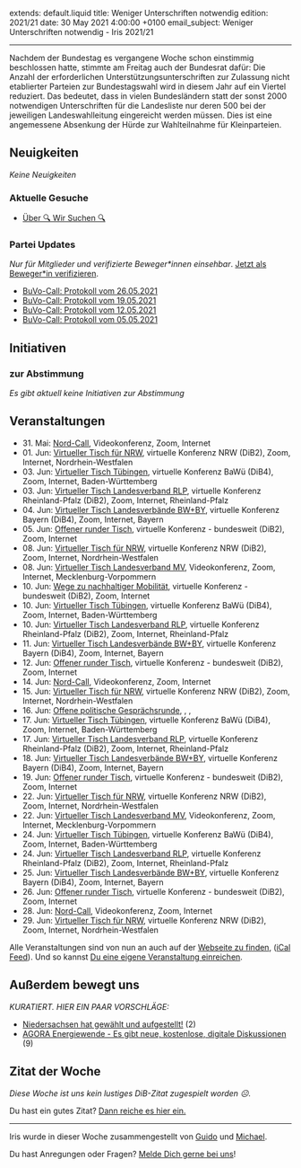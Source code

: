 
extends: default.liquid
title: Weniger Unterschriften notwendig
edition: 2021/21
date: 30 May 2021 4:00:00 +0100
email_subject: Weniger Unterschriften notwendig - Iris 2021/21

---
Nachdem der Bundestag es vergangene Woche schon einstimmig beschlossen hatte, stimmte am Freitag auch der Bundesrat dafür: Die Anzahl der erforderlichen Unterstützungsunterschriften zur Zulassung nicht etablierter Parteien zur Bundestagswahl wird in diesem Jahr auf ein Viertel reduziert.
Das bedeutet, dass in vielen Bundesländern statt der sonst 2000 notwendigen Unterschriften für die Landesliste nur deren 500 bei der jeweiligen Landeswahlleitung eingereicht werden müssen. Dies ist eine angemessene Absenkung der Hürde zur Wahlteilnahme für Kleinparteien.

## Neuigkeiten

_Keine Neuigkeiten_

### Aktuelle Gesuche

 - [Über 🔍 Wir Suchen 🔍](https://marktplatz.bewegung.jetzt/t/ueber-wir-suchen/8837)

### Partei Updates

_Nur für Mitglieder und verifizierte Beweger\*innen einsehbar_. [Jetzt als Beweger\*in verifizieren](https://bewegung.jetzt/bewegerin-werden/).

 - [BuVo-Call: Protokoll vom 26.05.2021](https://marktplatz.bewegung.jetzt/t/buvo-call-protokoll-vom-26-05-2021/38187)
 - [BuVo-Call: Protokoll vom 19.05.2021](https://marktplatz.bewegung.jetzt/t/buvo-call-protokoll-vom-19-05-2021/38180)
 - [BuVo-Call: Protokoll vom 12.05.2021](https://marktplatz.bewegung.jetzt/t/buvo-call-protokoll-vom-12-05-2021/38056)
 - [BuVo-Call: Protokoll vom 05.05.2021](https://marktplatz.bewegung.jetzt/t/buvo-call-protokoll-vom-05-05-2021/37997)

## Initiativen

### zur Abstimmung
_Es gibt aktuell keine Initiativen zur Abstimmung_

## Veranstaltungen

 - 31.&nbsp;Mai: [Nord-Call](https://bewegung.jetzt/veranstaltungen/nord-call-2021-05-31/), Videokonferenz, Zoom, Internet
 - 01.&nbsp;Jun: [Virtueller Tisch für NRW](https://bewegung.jetzt/veranstaltungen/virtueller-tisch-landesverbaende-bwby-2021-06-01/), virtuelle Konferenz NRW (DiB2), Zoom, Internet, Nordrhein-Westfalen
 - 03.&nbsp;Jun: [Virtueller Tisch Tübingen](https://bewegung.jetzt/veranstaltungen/virtueller-tisch-tuebingen-2021-06-03/), virtuelle Konferenz BaWü (DiB4), Zoom, Internet, Baden-Württemberg
 - 03.&nbsp;Jun: [Virtueller Tisch Landesverband RLP](https://bewegung.jetzt/veranstaltungen/virtueller-tisch-landesverband-rlp-2021-06-03/), virtuelle Konferenz Rheinland-Pfalz (DiB2), Zoom, Internet, Rheinland-Pfalz
 - 04.&nbsp;Jun: [Virtueller Tisch Landesverbände BW+BY](https://bewegung.jetzt/veranstaltungen/virtueller-tisch-landesverbaende-bwby-2-2021-06-04/), virtuelle Konferenz Bayern (DiB4), Zoom, Internet, Bayern
 - 05.&nbsp;Jun: [Offener runder Tisch](https://bewegung.jetzt/veranstaltungen/offener-runder-tisch-2021-06-05/), virtuelle Konferenz - bundesweit (DiB2), Zoom, Internet
 - 08.&nbsp;Jun: [Virtueller Tisch für NRW](https://bewegung.jetzt/veranstaltungen/virtueller-tisch-landesverbaende-bwby-2021-06-08/), virtuelle Konferenz NRW (DiB2), Zoom, Internet, Nordrhein-Westfalen
 - 08.&nbsp;Jun: [Virtueller Tisch Landesverband MV](https://bewegung.jetzt/veranstaltungen/mv-call-2021-06-08/), Videokonferenz, Zoom, Internet, Mecklenburg-Vorpommern
 - 10.&nbsp;Jun: [Wege zu nachhaltiger Mobilität](https://bewegung.jetzt/veranstaltungen/wege-zu-nachhaltiger-mobilitaet/), virtuelle Konferenz - bundesweit (DiB2), Zoom, Internet
 - 10.&nbsp;Jun: [Virtueller Tisch Tübingen](https://bewegung.jetzt/veranstaltungen/virtueller-tisch-tuebingen-2021-06-10/), virtuelle Konferenz BaWü (DiB4), Zoom, Internet, Baden-Württemberg
 - 10.&nbsp;Jun: [Virtueller Tisch Landesverband RLP](https://bewegung.jetzt/veranstaltungen/virtueller-tisch-landesverband-rlp-2021-06-10/), virtuelle Konferenz Rheinland-Pfalz (DiB2), Zoom, Internet, Rheinland-Pfalz
 - 11.&nbsp;Jun: [Virtueller Tisch Landesverbände BW+BY](https://bewegung.jetzt/veranstaltungen/virtueller-tisch-landesverbaende-bwby-2-2021-06-11/), virtuelle Konferenz Bayern (DiB4), Zoom, Internet, Bayern
 - 12.&nbsp;Jun: [Offener runder Tisch](https://bewegung.jetzt/veranstaltungen/offener-runder-tisch-2021-06-12/), virtuelle Konferenz - bundesweit (DiB2), Zoom, Internet
 - 14.&nbsp;Jun: [Nord-Call](https://bewegung.jetzt/veranstaltungen/nord-call-2021-06-14/), Videokonferenz, Zoom, Internet
 - 15.&nbsp;Jun: [Virtueller Tisch für NRW](https://bewegung.jetzt/veranstaltungen/virtueller-tisch-landesverbaende-bwby-2021-06-15/), virtuelle Konferenz NRW (DiB2), Zoom, Internet, Nordrhein-Westfalen
 - 16.&nbsp;Jun: [Offene politische Gesprächsrunde](https://bewegung.jetzt/veranstaltungen/offene-politische-gespraechsrunde-2021-06-16/), , , 
 - 17.&nbsp;Jun: [Virtueller Tisch Tübingen](https://bewegung.jetzt/veranstaltungen/virtueller-tisch-tuebingen-2021-06-17/), virtuelle Konferenz BaWü (DiB4), Zoom, Internet, Baden-Württemberg
 - 17.&nbsp;Jun: [Virtueller Tisch Landesverband RLP](https://bewegung.jetzt/veranstaltungen/virtueller-tisch-landesverband-rlp-2021-06-17/), virtuelle Konferenz Rheinland-Pfalz (DiB2), Zoom, Internet, Rheinland-Pfalz
 - 18.&nbsp;Jun: [Virtueller Tisch Landesverbände BW+BY](https://bewegung.jetzt/veranstaltungen/virtueller-tisch-landesverbaende-bwby-2-2021-06-18/), virtuelle Konferenz Bayern (DiB4), Zoom, Internet, Bayern
 - 19.&nbsp;Jun: [Offener runder Tisch](https://bewegung.jetzt/veranstaltungen/offener-runder-tisch-2021-06-19/), virtuelle Konferenz - bundesweit (DiB2), Zoom, Internet
 - 22.&nbsp;Jun: [Virtueller Tisch für NRW](https://bewegung.jetzt/veranstaltungen/virtueller-tisch-landesverbaende-bwby-2021-06-22/), virtuelle Konferenz NRW (DiB2), Zoom, Internet, Nordrhein-Westfalen
 - 22.&nbsp;Jun: [Virtueller Tisch Landesverband MV](https://bewegung.jetzt/veranstaltungen/mv-call-2021-06-22/), Videokonferenz, Zoom, Internet, Mecklenburg-Vorpommern
 - 24.&nbsp;Jun: [Virtueller Tisch Tübingen](https://bewegung.jetzt/veranstaltungen/virtueller-tisch-tuebingen-2021-06-24/), virtuelle Konferenz BaWü (DiB4), Zoom, Internet, Baden-Württemberg
 - 24.&nbsp;Jun: [Virtueller Tisch Landesverband RLP](https://bewegung.jetzt/veranstaltungen/virtueller-tisch-landesverband-rlp-2021-06-24/), virtuelle Konferenz Rheinland-Pfalz (DiB2), Zoom, Internet, Rheinland-Pfalz
 - 25.&nbsp;Jun: [Virtueller Tisch Landesverbände BW+BY](https://bewegung.jetzt/veranstaltungen/virtueller-tisch-landesverbaende-bwby-2-2021-06-25/), virtuelle Konferenz Bayern (DiB4), Zoom, Internet, Bayern
 - 26.&nbsp;Jun: [Offener runder Tisch](https://bewegung.jetzt/veranstaltungen/offener-runder-tisch-2021-06-26/), virtuelle Konferenz - bundesweit (DiB2), Zoom, Internet
 - 28.&nbsp;Jun: [Nord-Call](https://bewegung.jetzt/veranstaltungen/nord-call-2021-06-28/), Videokonferenz, Zoom, Internet
 - 29.&nbsp;Jun: [Virtueller Tisch für NRW](https://bewegung.jetzt/veranstaltungen/virtueller-tisch-landesverbaende-bwby-2021-06-29/), virtuelle Konferenz NRW (DiB2), Zoom, Internet, Nordrhein-Westfalen

Alle Veranstaltungen sind von nun an auch auf der [Webseite zu finden](https://bewegung.jetzt/veranstaltungen/), ([iCal Feed](https://bewegung.jetzt/?ical=1)). Und so kannst [Du eine eigene Veranstaltung einreichen](https://marktplatz.bewegung.jetzt/t/eine-veranstaltung-auf-der-webseite-einreichen/21379).


## Außerdem bewegt uns

_KURATIERT. HIER EIN PAAR VORSCHLÄGE:_
 - [Niedersachsen hat gewählt und aufgestellt!](https://marktplatz.bewegung.jetzt/t/niedersachsen-hat-gewaehlt-und-aufgestellt/38159) (2)
 - [AGORA Energiewende - Es gibt neue, kostenlose, digitale Diskussionen](https://marktplatz.bewegung.jetzt/t/agora-energiewende-es-gibt-neue-kostenlose-digitale-diskussionen/38179) (9)


## Zitat der Woche
_Diese Woche ist uns kein lustiges DiB-Zitat zugespielt worden ☹._

Du hast ein gutes Zitat? [Dann reiche es hier ein.](https://marktplatz.bewegung.jetzt/t/fortsetzung-lustige-dib-zitate/24431)


---

Iris wurde in dieser Woche zusammengestellt von [Guido](https://marktplatz.bewegung.jetzt/u/Guido/) und [Michael](https://marktplatz.bewegung.jetzt/u/MichaelVoss/).

Du hast Anregungen oder Fragen? [Melde Dich gerne bei uns](https://marktplatz.bewegung.jetzt/t/neu-iris-die-woechtliche-zusammenfasssung-zum-sonntagsbrunch/10990)!

